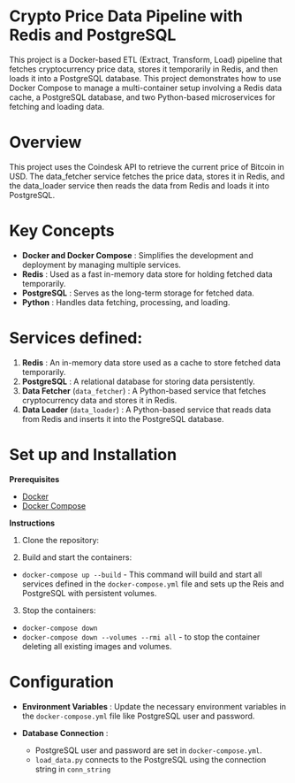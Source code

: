 Crypto Price Data Pipeline with Redis and PostgreSQL
========

This project is a Docker-based ETL (Extract, Transform, Load) pipeline that fetches cryptocurrency price data, stores it temporarily in Redis, and then loads it into a PostgreSQL database. This project demonstrates how to use Docker Compose to manage a multi-container setup involving a Redis data cache, a PostgreSQL database, and two Python-based microservices for fetching and loading data.

Overview
================
This project uses the Coindesk API to retrieve the current price of Bitcoin in USD. The data_fetcher service fetches the price data, stores it in Redis, and the data_loader service then reads the data from Redis and loads it into PostgreSQL.

Key Concepts
================
- **Docker and Docker Compose** : Simplifies the development and deployment by managing multiple services.
- **Redis** : Used as a fast in-memory data store for holding fetched data temporarily.
- **PostgreSQL** : Serves as the long-term storage for fetched data.
- **Python** : Handles data fetching, processing, and loading.


Services defined: 
===========================

1. **Redis** : An in-memory data store used as a cache to store fetched data temporarily.
2. **PostgreSQL** : A  relational database for storing data persistently.
3. **Data Fetcher** (```data_fetcher```) : A Python-based service that fetches cryptocurrency data and stores it in Redis.
4. **Data Loader** (```data_loader```) : A Python-based service that reads data from Redis and inserts it into the PostgreSQL database.

Set up and Installation
=================================
**Prerequisites**

- [Docker](https://www.docker.com/)
- [Docker Compose](https://docs.docker.com/compose/)

**Instructions**
1. Clone the repository:

2. Build and start the containers:
- ```docker-compose up --build``` - This command will build and start all services defined in the ```docker-compose.yml``` file and sets up the Reis and PostgreSQL with persistent volumes.

3. Stop the containers:
- ```docker-compose down``` 
- ```docker-compose down --volumes --rmi all``` - to stop the container deleting all existing images and volumes.

Configuration
=======
- **Environment Variables** : Update the necessary environment variables in the ```docker-compose.yml``` file like PostgreSQL user and password.

- **Database Connection** : 
    - PostgreSQL user and password are set in ```docker-compose.yml```.
    - ```load_data.py``` connects to the PostgreSQL using the connection string in ```conn_string```

